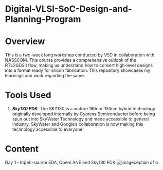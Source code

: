 # Digital-VLSI-SoC-Design-and-Planning-Program
# Overview
This is a two-week long workshop conducted by VSD in collaboration with NASSCOM. This course provides a comprehensive outlook of the RTL2GDSII flow, making us understand how to convert high-level designs into a format ready for silicon fabrication. This repository showcases my learnings and work regarding the same. 
# Tools Used
1. **_Sky130 PDK_**: The SKY130 is a mature 180nm-130nm hybrid technology originally developed internally by Cypress Semiconductor before being spun out into SkyWater Technology and made accessible to general industry. SkyWater and Google’s collaboration is now making this technology accessible to everyone!
# Content
Day 1 - Inpen-source EDA, OpenLANE and Sky130 PDK
![image](https://github.com/user-attachments/assets/525797eb-c7fd-455c-8a55-c2a076ef64fb)ception of o




